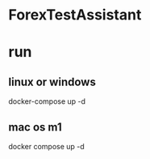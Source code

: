 # ForexTestAssistant

# run

## linux or windows
docker-compose up -d

## mac os m1
docker compose up -d